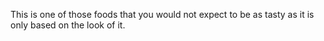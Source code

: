 This is one of those foods that you would not expect to be as tasty as it is only based on the look of it.